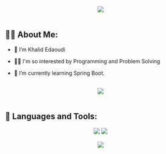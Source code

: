 
<div align="center">
    <img src="https://readme-typing-svg.herokuapp.com/?font=Righteous&size=35&center=true&vCenter=true&width=500&height=70&duration=4000&lines=Hi+There!+👋;+I'm+Khalid+Edaoudi!+😎;" />
</div>

<br>

## 🙋‍♂️ About Me:

- 🔭 I’m Khalid Edaoudi

- 👨‍💻 I'm so interested by Programming and Problem Solving 

- 🌱 I’m currently learning Spring Boot.

<br>
<div align="center">
    <img src="https://user-images.githubusercontent.com/73097560/115834477-dbab4500-a447-11eb-908a-139a6edaec5c.gif" />
</div>
<br>

## 🚀 Languages and Tools:
<div align="center">
    <img src="https://skillicons.dev/icons?i=flutter,dart,firebase,cpp,java" />
    <img src="https://skillicons.dev/icons?i=github,vscode,postman" /><br>
</div>

<br>
<div align="center">
    <img src="https://user-images.githubusercontent.com/73097560/115834477-dbab4500-a447-11eb-908a-139a6edaec5c.gif" />
</div>
<br>




<br/>
